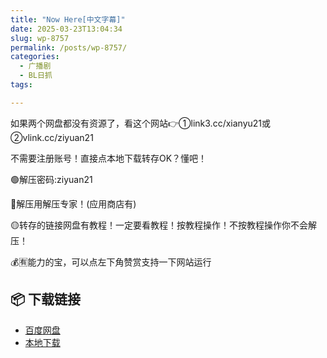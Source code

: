 ```yaml
---
title: "Now Here[中文字幕]"
date: 2025-03-23T13:04:34
slug: wp-8757
permalink: /posts/wp-8757/
categories:
  - 广播剧
  - BL日抓
tags:

---
```


如果两个网盘都没有资源了，看这个网站👉①link3.cc/xianyu21或②vlink.cc/ziyuan21

不需要注册账号！直接点本地下载转存OK？懂吧！

🟢解压密码:ziyuan21

🔵解压用解压专家！(应用商店有)

🟡转存的链接网盘有教程！一定要看教程！按教程操作！不按教程操作你不会解压！

💰🈶能力的宝，可以点左下角赞赏支持一下网站运行

## 📦 下载链接
- [百度网盘](https://blziyuan21.com/pay-download/8757?key=1b02035557&down_id=0)
- [本地下载](https://blziyuan21.com/pay-download/8757?key=1b02035557&down_id=1)


